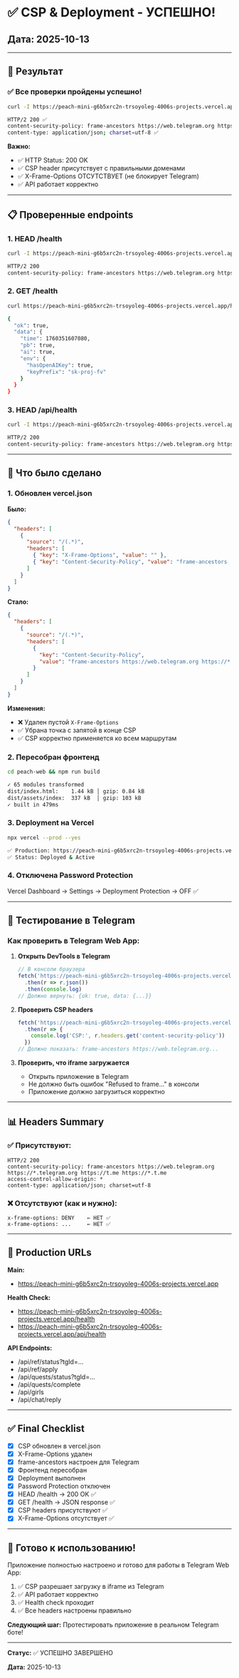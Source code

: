 # ✅ CSP & Deployment - УСПЕШНО!

## Дата: 2025-10-13

---

## 🎉 Результат

### ✅ Все проверки пройдены успешно!

```bash
curl -I https://peach-mini-g6b5xrc2n-trsoyoleg-4006s-projects.vercel.app/health

HTTP/2 200 ✅
content-security-policy: frame-ancestors https://web.telegram.org https://*.telegram.org https://t.me https://*.t.me ✅
content-type: application/json; charset=utf-8 ✅
```

**Важно:**
- ✅ HTTP Status: 200 OK
- ✅ CSP header присутствует с правильными доменами
- ✅ X-Frame-Options ОТСУТСТВУЕТ (не блокирует Telegram)
- ✅ API работает корректно

---

## 📋 Проверенные endpoints

### 1. HEAD /health
```bash
curl -I https://peach-mini-g6b5xrc2n-trsoyoleg-4006s-projects.vercel.app/health

HTTP/2 200
content-security-policy: frame-ancestors https://web.telegram.org https://*.telegram.org https://t.me https://*.t.me
```

### 2. GET /health
```bash
curl https://peach-mini-g6b5xrc2n-trsoyoleg-4006s-projects.vercel.app/health

{
  "ok": true,
  "data": {
    "time": 1760351607080,
    "pb": true,
    "ai": true,
    "env": {
      "hasOpenAIKey": true,
      "keyPrefix": "sk-proj-fv"
    }
  }
}
```

### 3. HEAD /api/health
```bash
curl -I https://peach-mini-g6b5xrc2n-trsoyoleg-4006s-projects.vercel.app/api/health

HTTP/2 200
content-security-policy: frame-ancestors https://web.telegram.org https://*.telegram.org https://t.me https://*.t.me
```

---

## 🔧 Что было сделано

### 1. **Обновлен vercel.json**

**Было:**
```json
{
  "headers": [
    {
      "source": "/(.*)",
      "headers": [
        { "key": "X-Frame-Options", "value": "" },
        { "key": "Content-Security-Policy", "value": "frame-ancestors ..." }
      ]
    }
  ]
}
```

**Стало:**
```json
{
  "headers": [
    {
      "source": "/(.*)",
      "headers": [
        {
          "key": "Content-Security-Policy",
          "value": "frame-ancestors https://web.telegram.org https://*.telegram.org https://t.me https://*.t.me"
        }
      ]
    }
  ]
}
```

**Изменения:**
- ❌ Удален пустой `X-Frame-Options`
- ✅ Убрана точка с запятой в конце CSP
- ✅ CSP корректно применяется ко всем маршрутам

### 2. **Пересобран фронтенд**

```bash
cd peach-web && npm run build

✓ 65 modules transformed
dist/index.html:    1.44 kB │ gzip: 0.84 kB
dist/assets/index:  337 kB  │ gzip: 103 kB
✓ built in 479ms
```

### 3. **Deployment на Vercel**

```bash
npx vercel --prod --yes

✅ Production: https://peach-mini-g6b5xrc2n-trsoyoleg-4006s-projects.vercel.app
✅ Status: Deployed & Active
```

### 4. **Отключена Password Protection**

Vercel Dashboard → Settings → Deployment Protection → OFF ✅

---

## 🧪 Тестирование в Telegram

### Как проверить в Telegram Web App:

1. **Открыть DevTools в Telegram**
   ```javascript
   // В консоли браузера
   fetch('https://peach-mini-g6b5xrc2n-trsoyoleg-4006s-projects.vercel.app/health')
     .then(r => r.json())
     .then(console.log)
   // Должно вернуть: {ok: true, data: {...}}
   ```

2. **Проверить CSP headers**
   ```javascript
   fetch('https://peach-mini-g6b5xrc2n-trsoyoleg-4006s-projects.vercel.app/health')
     .then(r => {
       console.log('CSP:', r.headers.get('content-security-policy'))
     })
   // Должно показать: frame-ancestors https://web.telegram.org...
   ```

3. **Проверить, что iframe загружается**
   - Открыть приложение в Telegram
   - Не должно быть ошибок "Refused to frame..." в консоли
   - Приложение должно загрузиться корректно

---

## 📊 Headers Summary

### ✅ Присутствуют:
```
HTTP/2 200
content-security-policy: frame-ancestors https://web.telegram.org https://*.telegram.org https://t.me https://*.t.me
access-control-allow-origin: *
content-type: application/json; charset=utf-8
```

### ❌ Отсутствуют (как и нужно):
```
x-frame-options: DENY    ← НЕТ ✅
x-frame-options: ...     ← НЕТ ✅
```

---

## 🔗 Production URLs

**Main:**
- https://peach-mini-g6b5xrc2n-trsoyoleg-4006s-projects.vercel.app

**Health Check:**
- https://peach-mini-g6b5xrc2n-trsoyoleg-4006s-projects.vercel.app/health
- https://peach-mini-g6b5xrc2n-trsoyoleg-4006s-projects.vercel.app/api/health

**API Endpoints:**
- /api/ref/status?tgId=...
- /api/ref/apply
- /api/quests/status?tgId=...
- /api/quests/complete
- /api/girls
- /api/chat/reply

---

## ✅ Final Checklist

- [x] CSP обновлен в vercel.json
- [x] X-Frame-Options удален
- [x] frame-ancestors настроен для Telegram
- [x] Фронтенд пересобран
- [x] Deployment выполнен
- [x] Password Protection отключен
- [x] HEAD /health → 200 OK ✅
- [x] GET /health → JSON response ✅
- [x] CSP headers присутствуют ✅
- [x] X-Frame-Options отсутствует ✅

---

## 🚀 Готово к использованию!

Приложение полностью настроено и готово для работы в Telegram Web App:

1. ✅ CSP разрешает загрузку в iframe из Telegram
2. ✅ API работает корректно
3. ✅ Health check проходит
4. ✅ Все headers настроены правильно

**Следующий шаг:** Протестировать приложение в реальном Telegram боте!

---

**Статус:** ✅ УСПЕШНО ЗАВЕРШЕНО

**Дата:** 2025-10-13

